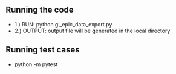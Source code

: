 ## Running the code


* 1.) RUN: python gl_epic_data_export.py
* 2.) OUTPUT: output file will be generated in the local directory



## Running test cases
* python -m pytest

